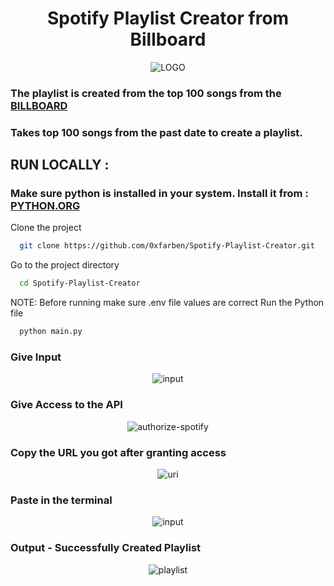 <h1><center>Spotify Playlist Creator from Billboard</center></h1>
<div align="center">
  <a><img src="https://i.giphy.com/media/v1.Y2lkPTc5MGI3NjExZmY2MzMybzZ0NGZidmJmZzFlNjd5cjFrc2E2eWE5bm5qbHd0MzRjMSZlcD12MV9pbnRlcm5hbF9naWZfYnlfaWQmY3Q9cw/9XY47OBJKDdLKzpaUN/giphy.gif"alt="LOGO"></a>
</div>

### The playlist is created from the top 100 songs from the <a href="https://www.billboard.com/" >BILLBOARD</a>
### Takes top 100 songs from the past date to create a playlist.

## RUN LOCALLY :

### Make sure python is installed in your system.  Install it from : <a href="https://python.org/" >PYTHON.ORG</a>

Clone the project

```bash
  git clone https://github.com/0xfarben/Spotify-Playlist-Creator.git
```

Go to the project directory

```bash
  cd Spotify-Playlist-Creator
```

NOTE: Before running make sure .env file values are correct
Run the Python file

```bash
  python main.py
```

### Give Input
 <div align="center">
    <a><img src="https://iili.io/d3QOlhN.png" alt="input"/></a>
  </div>

### Give Access to the API
<div align="center">
    <a><img src="https://iili.io/d3QO0QI.png" alt="authorize-spotify"/></a>
  </div>

### Copy the URL you got after granting access
<div align="center">
    <a><img src="https://iili.io/d3QOcIp.png" alt="uri"/></a>
  </div>

### Paste in the terminal
 <div align="center">
    <a><img src="https://iili.io/d3QOlhN.png" alt="input"/></a>
  </div>
  
### Output - Successfully Created Playlist
 <div align="center">
    <a><img src="https://iili.io/d3QRkSs.png" alt="playlist"/></a>
  </div>

